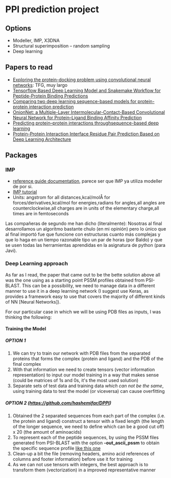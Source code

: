 # PPI prediction project

## Options

* Modeller, IMP, X3DNA
* Structural superimposition – random sampling
* Deep learning

## Papers to read

* [Exploring the protein-docking problem using convolutional neural networks](https://upcommons.upc.edu/handle/2117/115303): TFG, muy largo
* [Tensorflow Based Deep Learning Model and Snakemake Workflow for Peptide-Protein Binding Predictions](https://www.biorxiv.org/content/10.1101/410928v3)
* [Comparing two deep learning sequence-based models for protein-protein interaction prediction](https://arxiv.org/abs/1901.06268)
* [OnionNet: a Multiple-Layer Intermolecular-Contact-Based Convolutional Neural Network for Protein–Ligand Binding Affinity Prediction](https://pubs.acs.org/doi/full/10.1021/acsomega.9b01997#)
* [Predicting protein–protein interactions throughsequence-based deep learning](https://academic.oup.com/bioinformatics/article/34/17/i802/5093239)
* [Protein-Protein Interaction Interface Residue Pair Prediction Based on Deep Learning Architecture](https://ieeexplore.ieee.org/document/7932134)

## Packages

### IMP 
* [reference guide documentation](https://integrativemodeling.org/2.12.0/doc/ref/), parece ser que IMP ya utiliza modeller de por si.
* [IMP tutorial](https://integrativemodeling.org/2.4.0/doc/tutorial/library.html) 
* Units: angstrom for all distances,kcal/molÅ for forces/derivatives,kcal/mol for energies,radians for angles,all angles are counterclockwise,all charges are in units of the elementary charge,all times are in femtoseconds


Las compañeras de segundo me han dicho (literalmente): Nosotras al final desarrollamos un algoritmo bastante chulo (en mi opinión) pero lo único que al final importó fue que funcione con estructuras cuanto más complejas y que lo haga en un tiempo razonable tipo un par de horas (por Baldo) y que se usen todas las herramientas aprendidas en la asignatura de python (para Javi).

### Deep Learning approach
As far as I read, the paper that came out to be the bette solution above all was the one using as a starting point PSSM profiles obtained from PSI-BLAST. This can be a possibility, we need to manage data in a different manner to use it in a deep learning network (I suggest use Keras, as provides a framework easy to use that covers the majority of different kinds of NN [Neural Networks]). 

For our particular case in which we will be using PDB files as inputs, I was thinking the following:

#### Training the Model

##### OPTION 1
1) We can try to train our network with PDB files from the separated proteins that forms the complex (protein and ligand) and the PDB of the final complex
2) With that information we need to create tensors (vector information representation) to input our model training in a way that makes sense (could be matrices of 1s and 0s, it's the most used solution)
3) Separate sets of test data and training data *which can not be the same*, using training data to test the model (or viceversa) can cause overfitting 

##### OPTION 2 (https://github.com/hashemifar/DPPI)
1) Obtained the 2 separated sequences from each part of the complex (i.e. the protein and ligand) construct a tensor with a fixed length (the length of the longer sequence, we need to define which can be a good cut off) x 20 (the amount of aminoacids) 
2) To represent each of the peptide sequences, by using the PSSM files generated from PSI-BLAST with the option **-out_ascii_pssm** to obtain the specific sequence profile [like this one](./Files/ascii_target.pssm)
3) Clean-up a bit the file (removing headers, amino acid references of columns and footer information) before use it for training
4) As we can not use tensors with integers, the best approach is to transform them (vectorization) in a improved representative manner
